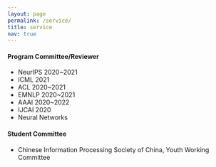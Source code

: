 ```yaml
---
layout: page
permalink: /service/
title: service
nav: true
---
```


#### Program Committee/Reviewer
- NeurIPS 2020~2021
- ICML 2021
- ACL 2020~2021
- EMNLP 2020~2021
- AAAI 2020~2022
- IJCAI 2020
- Neural Networks

#### Student Committee
- Chinese Information Processing Society of China, Youth Working Committee
